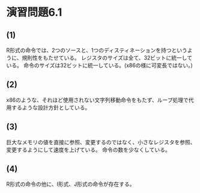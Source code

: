 # 演習問題6.1

## (1)

R形式の命令では、2つのソースと、1つのディスティネーションを持つというように、規則性をもたせている。
レジスタのサイズは全て、32ビットに統一している。
命令のサイズは32ビットに統一している。(x86の様に可変長ではない。)

## (2)

x86のような、それほど使用されない文字列移動命令をもたず、ループ処理で代用するような設計方針としている。

## (3)

巨大なメモリの値を直接に参照、変更するのではなく、小さなレジスタを参照、変更するようにして速度を上げている。
命令の数を少なくしている。

## (4)

R形式の命令の他に、I形式、J形式の命令が存在する。
